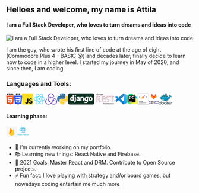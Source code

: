 ## Helloes and welcome, my name is Attila

#### I am a Full Stack Developer, who loves to turn dreams and ideas into code


![I am a Full Stack Developer, who loves to turn dreams and ideas into code](https://media-exp1.licdn.com/dms/image/C4D16AQGe8sAKuK7OtA/profile-displaybackgroundimage-shrink_200_800/0/1596618786744?e=1616630400&v=beta&t=A7G5HfJr_wV44mzv228Dl6Ym-XQU-k4fdZyEoHaeT9A)

I am the guy, who wrote his first line of code at the age of eight (Commodore Plus 4 - BASIC :open_mouth:) and decades later, finally decide to learn how to code in a higher level. I started my journey in May of 2020, and since then, I am coding. 



### Languages and Tools:

<img align="left" alt="HTML5" height="30px" src="https://raw.githubusercontent.com/GozAttila/GozAttila/main/assets/1_Html5.png" />
<img align="left" alt="CSS3" height="30px" src="https://raw.githubusercontent.com/GozAttila/GozAttila/main/assets/2_CSS3.png" />
<img align="left" alt="JavaScript" height="30px" src="https://raw.githubusercontent.com/GozAttila/GozAttila/main/assets/3_JavaScript.png" />
<img align="left" alt="React" height="30px" src="https://raw.githubusercontent.com/GozAttila/GozAttila/main/assets/4_React.png" />
<img align="left" alt="Redux" height="30px" src="https://raw.githubusercontent.com/GozAttila/GozAttila/main/assets/5_Redux.png" />
<img align="left" alt="Python" height="30px" src="https://raw.githubusercontent.com/GozAttila/GozAttila/main/assets/6_Python.png" />
<img align="left" alt="Django" height="30px" src="https://raw.githubusercontent.com/GozAttila/GozAttila/main/assets/7_Django.png" />
<img align="left" alt="Django Rest Framework" height="30px" src="https://raw.githubusercontent.com/GozAttila/GozAttila/main/assets/8_DRF.png" />
<img align="left" alt="Visual Studio Code" height="30px" src="https://raw.githubusercontent.com/GozAttila/GozAttila/main/assets/9_VSCode.png" />
<img align="left" alt="PyCharm" height="30px" src="https://raw.githubusercontent.com/GozAttila/GozAttila/main/assets/A_PyCharm.png" />
<img align="left" alt="Styled Components" height="30px" src="https://raw.githubusercontent.com/GozAttila/GozAttila/main/assets/B_styled-components.png" />
<img align="left" alt="Gitlab CI/CD" height="30px" src="https://raw.githubusercontent.com/GozAttila/GozAttila/main/assets/C_gitlab-ci-cd.png" />
<img align="left" alt="Docker" height="30px" src="https://raw.githubusercontent.com/GozAttila/GozAttila/main/assets/D_docker.png" />

<br />
<br />

#### Learning phase:

<img align="left" alt="React Native" height="30px" src="https://raw.githubusercontent.com/GozAttila/GozAttila/main/assets/E_firebase.png" />
<img align="left" alt="Firebase" height="30px" src="https://raw.githubusercontent.com/GozAttila/GozAttila/main/assets/F_reactnative.png" />
<br />
<br />


- 🔭 I’m currently working on my portfolio.
- 📚 Learning new things: React Native and Firebase.
- 🥅 2021 Goals: Master React and DRM. Contribute to Open Source projects.
- ⚡ Fun fact: I love playing with strategy and/or board games, but nowadays coding entertain me much more

<!--
**GozAttila/GozAttila** is a ✨ _special_ ✨ repository because its `README.md` (this file) appears on your GitHub profile.

Here are some ideas to get you started:

- 🔭 I’m currently working on ...
- 🌱 I’m currently learning ...
- 👯 I’m looking to collaborate on ...
- 🤔 I’m looking for help with ...
- 💬 Ask me about ...
- 📫 How to reach me: ...
- 😄 Pronouns: ...
- ⚡ Fun fact: ...
-->
